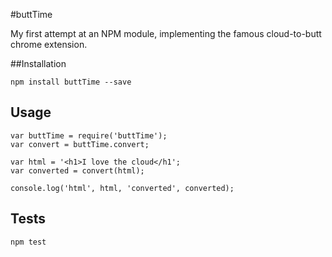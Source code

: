 #buttTime

My first attempt at an NPM module, implementing the famous cloud-to-butt chrome extension.

##Installation

    npm install buttTime --save

## Usage
 
    var buttTime = require('buttTime');
    var convert = buttTime.convert;

    var html = '<h1>I love the cloud</h1';
    var converted = convert(html);

    console.log('html', html, 'converted', converted);

## Tests

    npm test
